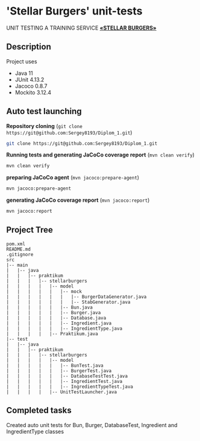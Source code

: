# 'Stellar Burgers' unit-tests

UNIT TESTING A TRAINING SERVICE
[**«STELLAR BURGERS»**](https://stellarburgers.nomoreparties.site)


## Description

Project uses
- Java 11
- JUnit 4.13.2
- Jacoco 0.8.7
- Mockito 3.12.4


## Auto test launching

**Repository cloning** (```git clone https://git@github.com:Sergey8193/Diplom_1.git```)
 ```sh
git clone https://git@github.com:Sergey8193/Diplom_1.git
```

**Running tests and generating JaCoCo coverage report** (```mvn clean verify```)
```sh   
mvn clean verify
```

**preparing JaCoCo agent** (```mvn jacoco:prepare-agent```)
```sh 
mvn jacoco:prepare-agent
```

**generating JaCoCo coverage report** (```mvn jacoco:report```)
```sh 
mvn jacoco:report
```


## Project Tree

```
pom.xml
README.md
.gitignore
src
|-- main
|   |-- java
|   |   |-- praktikum
|   |   |   |-- stellarburgers
|   |   |   |   |-- model
|   |   |   |   |   |-- mock
|   |   |   |   |   |   |-- BurgerDataGenerator.java
|   |   |   |   |   |   |-- StabGenerator.java
|   |   |   |   |   |-- Bun.java
|   |   |   |   |   |-- Burger.java
|   |   |   |   |   |-- Database.java
|   |   |   |   |   |-- Ingredient.java
|   |   |   |   |   |-- IngredientType.java
|   |   |   |   |-- Praktikum.java
|-- test
|   |-- java
|   |   |-- praktikum
|   |   |   |-- stellarburgers
|   |   |   |   |-- model 
|   |   |   |   |   |-- BunTest.java
|   |   |   |   |   |-- BurgerTest.java
|   |   |   |   |   |-- DatabaseTestTest.java
|   |   |   |   |   |-- IngredientTest.java
|   |   |   |   |   |-- IngredientTypeTest.java
|   |   |   |   |-- UnitTestLauncher.java
```


## Completed tasks

Created auto unit tests for Bun, Burger, DatabaseTest, Ingredient and IngredientType classes
